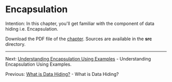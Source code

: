 # Encapsulation

Intention: In this chapter, you'll get familiar with the component of data hiding i.e. Encapsulation.

Download the PDF file of the [chapter](chapter_9.pdf). Sources are available in the <b>src</b> directory. 


<hr>

Next: [Understanding Encapsulation Using Examples](chapter_10.md "Understanding Encapsulation Using Examples") - 
Understanding Encapsulation Using Examples.

Previous: [What is Data Hiding?](chapter_8.md "What is Data Hiding?") - What is Data Hiding?
